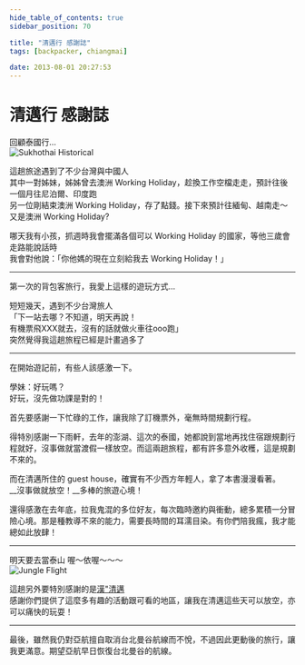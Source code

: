 ```yaml
---
hide_table_of_contents: true
sidebar_position: 70

title: "清邁行 感謝誌"
tags: [backpacker, chiangmai]

date: 2013-08-01 20:27:53
---
```


清邁行 感謝誌
===========

回顧泰國行…  
![Sukhothai Historical](http://farm4.static.flickr.com/3225/5795569109_d34e63acc4_z.jpg)

這趟旅途遇到了不少台灣與中國人  
其中一對姊妹，姊姊曾去澳洲 Working Holiday，趁換工作空檔走走，預計往後一個月往尼泊爾、印度跑  
另一位剛結束澳洲 Working Holiday，存了點錢。接下來預計往緬甸、越南走～  
又是澳洲 Working Holiday?  

哪天我有小孩，抓週時我會擺滿各個可以 Working Holiday 的國家，等他三歲會走路能說話時  
我會對他說：「你他媽的現在立刻給我去 Working Holiday！」  

---  
第一次的背包客旅行，我愛上這樣的遊玩方式…  

短短幾天，遇到不少台灣旅人  
「下一站去哪？不知道，明天再說！  
有機票飛XXX就去，沒有的話就做火車往ooo跑」  
突然覺得我這趟旅程已經是計畫過多了  

---  
在開始遊記前，有些人該感激一下。  

學妹：好玩嗎？  
好玩，沒先做功課是對的！  

首先要感謝一下忙碌的工作，讓我除了訂機票外，毫無時間規劃行程。  

得特別感謝一下雨軒，去年的澎湖、這次的泰國，她都說到當地再找住宿跟規劃行程就好，沒事做就當渡假一樣放空。而這兩趟旅程，都有許多意外收穫，這是規劃不來的。  

而在清邁所住的 guest house，確實有不少西方年輕人，拿了本書漫漫看著。  
__沒事做就放空！__多棒的旅遊心境！  

還得感激在去年底，拉我鬼混的多位好友，每次臨時邀約與衝動，總多累積一分冒險心境。那是種教導不來的能力，需要長時間的耳濡目染。有你們陪我瘋，我才能總如此放肆！  

---  
明天要去當泰山 喔～依喔～～～  
![Jungle Flight](http://farm6.static.flickr.com/5269/5796153632_2f4fe4e7ea_z.jpg)

這趟另外要特別感謝的是[漢"清邁](http://goo.gl/uPw1a)  
感謝你們提供了這麼多有趣的活動跟可看的地區，讓我在清邁這些天可以放空，亦可以痛快的玩耍！

---
最後，雖然我仍對亞航擅自取消台北曼谷航線而不悅，不過因此更動後的旅行，讓我更滿意。期望亞航早日恢復台北曼谷的航線。
